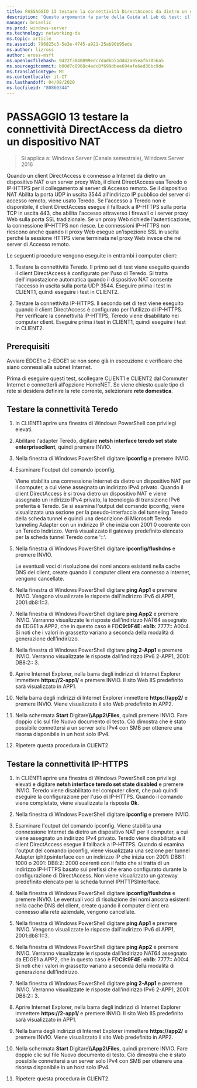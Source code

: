 ```yaml
---
title: PASSAGGIO 13 testare la connettività DirectAccess da dietro un dispositivo NAT
description: 'Questo argomento fa parte della Guida al Lab di test: illustra una distribuzione multisito di DirectAccess per Windows Server 2016'
manager: brianlic
ms.prod: windows-server
ms.technology: networking-da
ms.topic: article
ms.assetid: 796825c3-5e3e-4745-a921-25ab90b95ede
ms.author: lizross
author: eross-msft
ms.openlocfilehash: 9422f3840899edc7dad6b51dd42a95eafb3856a5
ms.sourcegitcommit: b00d7c8968c4adc8f699dbee694afe6ed36bc9de
ms.translationtype: MT
ms.contentlocale: it-IT
ms.lasthandoff: 04/08/2020
ms.locfileid: "80860344"
---
```

# <a name="step-13-test-directaccess-connectivity-from-behind-a-nat-device"></a>PASSAGGIO 13 testare la connettività DirectAccess da dietro un dispositivo NAT

>Si applica a: Windows Server (Canale semestrale), Windows Server 2016

Quando un client DirectAccess è connesso a Internet da dietro un dispositivo NAT o un server proxy Web, il client DirectAccess usa Teredo o IP-HTTPS per il collegamento al server di Accesso remoto. Se il dispositivo NAT Abilita la porta UDP in uscita 3544 all'indirizzo IP pubblico del server di accesso remoto, viene usato Teredo. Se l'accesso a Teredo non è disponibile, il client DirectAccess esegue il fallback a IP-HTTPS sulla porta TCP in uscita 443, che abilita l'accesso attraverso i firewall o i server proxy Web sulla porta SSL tradizionale. Se un proxy Web richiede l'autenticazione, la connessione IP-HTTPS non riesce. Le connessioni IP-HTTPS non riescono anche quando il proxy Web esegue un'ispezione SSL in uscita perché la sessione HTTPS viene terminata nel proxy Web invece che nel server di Accesso remoto.  
  
Le seguenti procedure vengono eseguite in entrambi i computer client:  
  
1. Testare la connettività Teredo. Il primo set di test viene eseguito quando il client DirectAccess è configurato per l'uso di Teredo. Si tratta dell'impostazione automatica quando il dispositivo NAT consente l'accesso in uscita sulla porta UDP 3544. Eseguire prima i test in CLIENT1, quindi eseguire i test in CLIENT2.  
  
2. Testare la connettività IP-HTTPS. Il secondo set di test viene eseguito quando il client DirectAccess è configurato per l'utilizzo di IP-HTTPS. Per verificare la connettività IP-HTTPS, Teredo viene disabilitato nei computer client. Eseguire prima i test in CLIENT1, quindi eseguire i test in CLIENT2.  
  
## <a name="prerequisites"></a>Prerequisiti  
Avviare EDGE1 e 2-EDGE1 se non sono già in esecuzione e verificare che siano connessi alla subnet Internet.  
  
Prima di eseguire questi test, scollegare CLIENT1 e CLIENT2 dal Commuter Internet e connetterli all'opzione HomeNET. Se viene chiesto quale tipo di rete si desidera definire la rete corrente, selezionare **rete domestica**.  
  
## <a name="test-teredo-connectivity"></a><a name="TeredoCLIENT1"></a>Testare la connettività Teredo  
  
1. In CLIENT1 aprire una finestra di Windows PowerShell con privilegi elevati.  
  
2. Abilitare l'adapter Teredo, digitare **netsh interface teredo set state enterpriseclient**, quindi premere INVIO.  
  
3. Nella finestra di Windows PowerShell digitare **ipconfig** e premere INVIO.  
  
4. Esaminare l'output del comando ipconfig.  
  
   Viene stabilita una connessione Internet da dietro un dispositivo NAT per il computer, a cui viene assegnato un indirizzo IPv4 privato. Quando il client DirectAccess è si trova dietro un dispositivo NAT e viene assegnato un indirizzo IPv4 privato, la tecnologia di transizione IPv6 preferita è Teredo. Se si esamina l'output del comando ipconfig, viene visualizzata una sezione per la pseudo-interfaccia del tunneling Teredo della scheda tunnel e quindi una descrizione di Microsoft Teredo tunneling Adapter con un indirizzo IP che inizia con 2001:0 coerente con un Teredo Indirizzo. Verrà visualizzato il gateway predefinito elencato per la scheda tunnel Teredo come '::'.  
  
5. Nella finestra di Windows PowerShell digitare **ipconfig/flushdns** e premere INVIO.  
  
   Le eventuali voci di risoluzione dei nomi ancora esistenti nella cache DNS del client, create quando il computer client era connesso a Internet, vengono cancellate.  
  
6. Nella finestra di Windows PowerShell digitare **ping App1** e premere INVIO. Vengono visualizzate le risposte dall'indirizzo IPv6 di APP1, 2001:db8:1::3.  
  
7. Nella finestra di Windows PowerShell digitare **ping App2** e premere INVIO. Verranno visualizzate le risposte dall'indirizzo NAT64 assegnato da EDGE1 a APP2, che in questo caso è FD**C9:9F4E: eb1b**: 7777:: A00:4. Si noti che i valori in grassetto variano a seconda della modalità di generazione dell'indirizzo.  
  
8. Nella finestra di Windows PowerShell digitare **ping 2-App1** e premere INVIO. Verranno visualizzate le risposte dall'indirizzo IPv6 2-APP1, 2001: DB8:2:: 3.  
  
9. Aprire Internet Explorer, nella barra degli indirizzi di Internet Explorer immettere **https://2-app1/** e premere INVIO. Il sito Web IIS predefinito sarà visualizzato in APP1.  
  
10. Nella barra degli indirizzi di Internet Explorer immettere **https://app2/** e premere INVIO. Viene visualizzato il sito Web predefinito in APP2.  
  
11. Nella schermata **Start** Digitare<strong>\\\App2\Files</strong>, quindi premere INVIO. Fare doppio clic sul file Nuovo documento di testo. Ciò dimostra che è stato possibile connettersi a un server solo IPv4 con SMB per ottenere una risorsa disponibile in un host solo IPv4.  
  
12. Ripetere questa procedura in CLIENT2.  
  
## <a name="test-ip-https-connectivity"></a><a name="IPHTTPS_CLIENT1"></a>Testare la connettività IP-HTTPS  
  
1. In CLIENT1 aprire una finestra di Windows PowerShell con privilegi elevati e digitare **netsh interface teredo set state disabled** e premere INVIO. Teredo viene disabilitato nel computer client, che può quindi eseguire la configurazione per l'uso di IP-HTTPS. Quando il comando viene completato, viene visualizzata la risposta **Ok**.  
  
2. Nella finestra di Windows PowerShell digitare **ipconfig** e premere INVIO.  
  
3. Esaminare l'output del comando ipconfig. Viene stabilita una connessione Internet da dietro un dispositivo NAT per il computer, a cui viene assegnato un indirizzo IPv4 privato. Teredo viene disabilitato e il client DirectAccess esegue il fallback a IP-HTTPS. Quando si esamina l'output del comando ipconfig, viene visualizzata una sezione per tunnel Adapter iphttpsinterface con un indirizzo IP che inizia con 2001: DB8:1: 1000 o 2001: DB8:2: 2000 coerenti con il fatto che si tratta di un indirizzo IP-HTTPS basato sui prefissi che erano configurato durante la configurazione di DirectAccess. Non viene visualizzato un gateway predefinito elencato per la scheda tunnel IPHTTPSInterface.  
  
4. Nella finestra di Windows PowerShell digitare **ipconfig/flushdns** e premere INVIO. Le eventuali voci di risoluzione dei nomi ancora esistenti nella cache DNS del client, create quando il computer client era connesso alla rete aziendale, vengono cancellate.  
  
5. Nella finestra di Windows PowerShell digitare **ping App1** e premere INVIO. Vengono visualizzate le risposte dall'indirizzo IPv6 di APP1, 2001:db8:1::3.  
  
6. Nella finestra di Windows PowerShell digitare **ping App2** e premere INVIO. Verranno visualizzate le risposte dall'indirizzo NAT64 assegnato da EDGE1 a APP2, che in questo caso è FD**C9:9F4E: eb1b**: 7777:: A00:4. Si noti che i valori in grassetto variano a seconda della modalità di generazione dell'indirizzo.  
  
7. Nella finestra di Windows PowerShell digitare **ping 2-App1** e premere INVIO. Verranno visualizzate le risposte dall'indirizzo IPv6 2-APP1, 2001: DB8:2:: 3.  
  
8. Aprire Internet Explorer, nella barra degli indirizzi di Internet Explorer immettere **https://2-app1/** e premere INVIO. Il sito Web IIS predefinito sarà visualizzato in APP1.  
  
9. Nella barra degli indirizzi di Internet Explorer immettere **https://app2/** e premere INVIO. Viene visualizzato il sito Web predefinito in APP2.  
  
10. Nella schermata **Start** Digitare<strong>\\\App2\Files</strong>, quindi premere INVIO. Fare doppio clic sul file Nuovo documento di testo. Ciò dimostra che è stato possibile connettersi a un server solo IPv4 con SMB per ottenere una risorsa disponibile in un host solo IPv4.  
  
11. Ripetere questa procedura in CLIENT2.  
  


